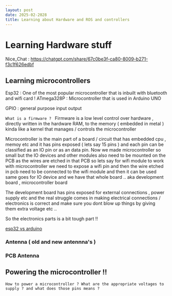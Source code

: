 ```yaml
---
layout: post
date: 2025-02-2028
title: Learning about Hardware and ROS and controllers
---
```


# Learning Hardware stuff 

Nice_Chat : https://chatgpt.com/share/67c0be3f-ca80-8009-b271-f3c1f626edbf


## Learning microcontrollers

Esp32 : One of the most popular microcontroller that is inbuilt with bluetooth and wifi card ! 
ATmega328P : Microcontroller that is used in Arduino UNO 

GPIO  : general purpose input output 

`What is a firmware ? `
Firmware is a low level control over hardware , directly written in the hardware RAM, to the memory ( embedded in metal ) kinda like a kernel that manages / controls the microcontroller  

Microcontroller is the main part of a board / circuit that has embedded cpu , memoy etc and it has pins exposed ( lets say 15 pins ) and each pin can be classified as an IO pin or as an data pin. Now we made microcontroller so small but the IO devices and other modules also need to be mounted on the PCB as the wires are etched in that PCB so lets say for wifi module to work with microcontroller we need to expose a wifi pin and then the wire etched in pcb need to be connected to the wifi module and then it can be used same goes for IO device and we have that whole board .. aka development board , microcontroller board 

The development board has pins exposed for external connections , power supply etc and the real struggle comes in making electrical connections / electronics is correct and make sure you dont blow up things by giving them extra voltage etc .. 

So the electronics parts is a bit tough part !!







[esp32 vs arduino](https://www.youtube.com/watch?v=RiYnucfy_rs)

### Antenna ( old and new antennna's ) 



### PCB Antenna 


## Powering the microcontroller !!

`How to power a microcontroller ? What are the appropriate voltages to supply ? and what does those pins means ? `



















